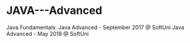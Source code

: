 # JAVA---Advanced
Java Fundamentals: Java Advanced - September 2017 @ SoftUni
		   Java Advanced - May 2018 @ SoftUni
